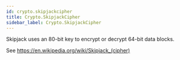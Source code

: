 ```yaml
---
id: crypto.skipjackcipher
title: Crypto.SkipjackCipher
sidebar_label: Crypto.SkipjackCipher
---
```



Skipjack uses an 80-bit key to encrypt or decrypt 64-bit data blocks.

See <https://en.wikipedia.org/wiki/Skipjack_(cipher)>


